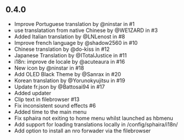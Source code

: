 ## 0.4.0
- Improve Portuguese translation by @ninstar in #1
- use translatation from native Chinese by @WE1ZARD in #3
- Added Italian translation by @LNLenost in #8
- Improve french language by @shadow2560 in #10
- Chinese translation by @do-kiss in #12
- Japanese Translation by @ITotalJustice in #11
- i18n: improve de locale by @acuteaura in #16
- New icon by @ninstar in #18
- Add OLED Black Theme by @Sanrax in #20
- Korean translation by @Yorunokyujitsu in #19
- Update fr.json by @Battosai94 in #17
- Added updater
- Clip text in filebrowser #13
- Fix inconsistent sound effects #6
- Added time to the main menu
- Fix sphaira not exiting to home menu whilst launched as hbmenu
- Add support for loading translations locally in /config/sphaira/i18n/
- Add option to install an nro forwader via the filebrowser